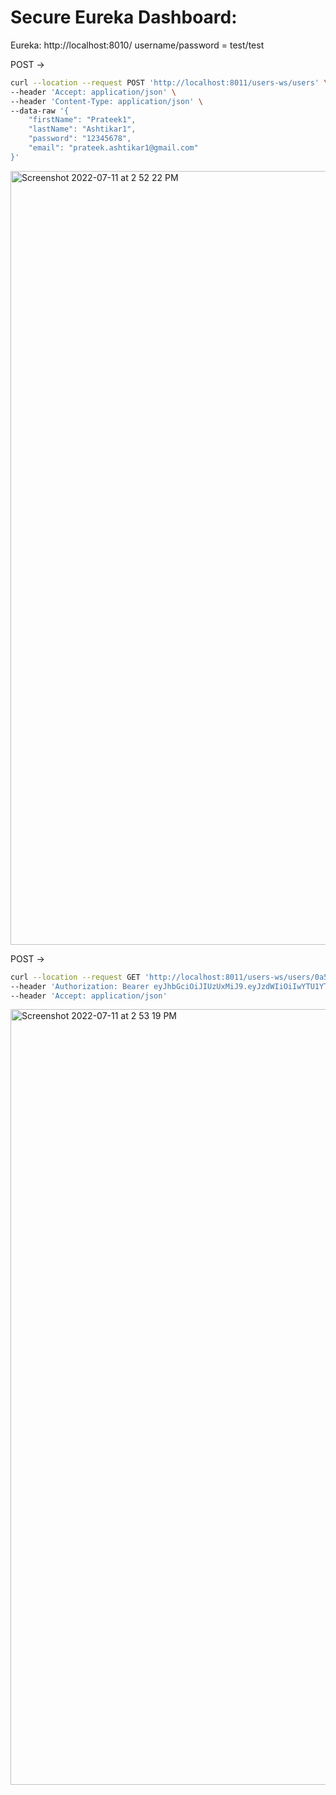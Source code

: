 # Secure Eureka Dashboard:

Eureka: http://localhost:8010/
username/password = test/test

POST ->

```sh
curl --location --request POST 'http://localhost:8011/users-ws/users' \
--header 'Accept: application/json' \
--header 'Content-Type: application/json' \
--data-raw '{
    "firstName": "Prateek1",
    "lastName": "Ashtikar1",
    "password": "12345678",
    "email": "prateek.ashtikar1@gmail.com"
}'
```
<img width="1238" alt="Screenshot 2022-07-11 at 2 52 22 PM" src="https://user-images.githubusercontent.com/54174687/178232459-2f1da584-2120-4967-b787-5e7fff72d9e4.png">

POST ->

```sh
curl --location --request GET 'http://localhost:8011/users-ws/users/0a55a956-130a-4f23-828e-5f450f6af75c' \
--header 'Authorization: Bearer eyJhbGciOiJIUzUxMiJ9.eyJzdWIiOiIwYTU1YTk1Ni0xMzBhLTRmMjMtODI4ZS01ZjQ1MGY2YWY3NWMiLCJleHAiOjE2NTgzOTUxNTJ9.HUzzx0VlGeKGRuAuS1H4p_lOzPtJRMhIhD74TPLvjh6g7q-3Ih8jwNgcH_QOBuaNjShyTrJMxreZDlr4clHqoQ' \
--header 'Accept: application/json'
```

<img width="1241" alt="Screenshot 2022-07-11 at 2 53 19 PM" src="https://user-images.githubusercontent.com/54174687/178232681-a0e50a12-1f49-4140-b4f2-ec11ac017b58.png">

